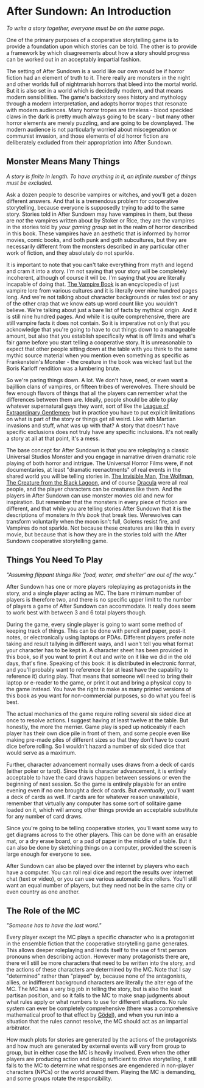 # After Sundown: An Introduction
_To write a story together, everyone must be on the same page._

One of the primary purposes of a cooperative storytelling game is to provide a foundation upon which stories can be told. The other is to provide a framework by which disagreements about how a story should progress can be worked out in an acceptably impartial fashion.

The setting of After Sundown is a world like our own would be if horror fiction had an element of truth to it. There really are monsters in the night and other worlds full of nightmarish horrors that bleed into the mortal world. But it is also set in a world which is decidedly modern, and that means modern sensibilities. The game's backstory sees history and mythology through a modern interpretation, and adopts horror tropes that resonate with modern audiences. Many horror tropes are timeless - blood speckled claws in the dark is pretty much always going to be scary - but many other horror elements are merely puzzling, and are going to be downplayed. The modern audience is not particularly worried about miscegenation or communist invasion, and those elements of old horror fiction are deliberately excluded from their appropriation into After Sundown.

## Monster Means Many Things
_A story is finite in length. To have anything in it, an infinite number of things must be excluded._

Ask a dozen people to describe vampires or witches, and you'll get a dozen different answers. And that is a tremendous problem for cooperative storytelling, because everyone is supposedly trying to add to the same story. Stories told in After Sundown may have vampires in them, but these are _not_ the vampires written about by Stoker or Rice, they are the vampires in the stories told by _your gaming group_ set in the realm of horror described in this book. These vampires have an aesthetic that is informed by horror movies, comic books, and both punk and goth subcultures, but they are necessarily different from the monsters described in any particular other work of fiction, and they absolutely do not sparkle.

It is important to note that you can't take everything from myth and legend and cram it into a story. I'm not saying that your story will be completely incoherent, although of course it will be. I'm saying that you are literally incapable of doing that. [The Vampire Book](https://www.goodreads.com/book/show/607090.The_Vampire_Book) is an encyclopedia of just vampire lore from various cultures and it is literally over nine hundred pages long. And we're not talking about character backgrounds or rules text or any of the other crap that we know eats up word count like you wouldn't believe. We're talking about just a bare list of facts by mythical origin. And it is still nine hundred pages. And while it is quite comprehensive, there are still vampire facts it does not contain. So it is imperative not only that you acknowledge that you're going to have to cut things down to a manageable amount, but also that you establish specifically what is off limits and what's fair game before you start telling a cooperative story. It is unreasonable to expect that other people sitting down at the table with you think to the same mythic source material when you mention even something as specific as Frankenstein's Monster - the creature in the book was wicked fast but the Boris Karloff rendition was a lumbering brute.

So we're paring things down. A lot. We don't have, need, or even want a bajillion clans of vampires, or fifteen tribes of werewolves. There should be few enough flavors of things that all the players can remember what the differences between them are. Ideally, people should be able to play whatever supernatural guys they want, sort of like the [League of Extraordinary Gentlemen](https://en.wikipedia.org/wiki/The_League_of_Extraordinary_Gentlemen); but in practice you have to put explicit limitations on what is part of the story or things get all weird. Like with Martian invasions and stuff, what was up with that? A story that doesn't have specific exclusions does not truly have any specific inclusions. It's not really a story at all at that point, it's a mess.

The base concept for After Sundown is that you are roleplaying a classic Universal Studios Monster and you engage in narrative driven dramatic role playing of both horror and intrigue. The Universal Horror Films were, if not documentaries, at least "dramatic reenactments" of real events in the shared world you will be telling stories in. [The Invisible Man](http://www.imdb.com/title/tt0024184/), [The Wolfman](http://www.imdb.com/title/tt0034398/), [The Creature from the Black Lagoon](http://www.imdb.com/title/tt0046876/), and of course [Dracula](http://www.imdb.com/title/tt0021814/) were all real people, and the player characters can be creatures like them. And the players in After Sundown can use monster movies old and new for inspiration. But remember that the monsters in every piece of fiction are different, and that while you are telling stories After Sundown that it is the descriptions of monsters _in this book_ that break ties. Werewolves can transform voluntarily when the moon isn't full, Golems resist fire, and Vampires do not sparkle. Not because these creatures are like this in every movie, but because that is how they are in the stories told with the After Sundown cooperative storytelling game.

## Things You Need To Play
_"Assuming flippant things like 'food, water, and shelter' are out of the way."_

After Sundown has one or more players roleplaying as protagonists in the story, and a single player acting as MC. The bare minimum number of players is therefore two, and there is no specific upper limit to the number of players a game of After Sundown can accommodate. It really does seem to work best with between 3 and 6 total players though.

During the game, every single player is going to want some method of keeping track of things. This can be done with pencil and paper, post-it notes, or electronically using laptops or PDAs. Different players prefer note taking and result tallying in different ways, and I won't tell you what format your character has to be kept in. A character sheet has been provided in this book, so if you want to print it out and write on it like we did in the old days, that's fine. Speaking of this book: it is distributed in electronic format, and you'll probably want to reference it (or at least have the capability to reference it) during play. That means that someone will need to bring their laptop or e-reader to the game, or print it out and bring a physical copy to the game instead. You have the right to make as many printed versions of this book as you want for non-commercial purposes, so do what you feel is best.

The actual mechanics of the game require rolling several six sided dice at once to resolve actions. I suggest having at least twelve at the table. But honestly, the more the merrier. Game play is sped up noticeably if each player has their own dice pile in front of them, and some people even like making pre-made piles of different sizes so that they don't have to count dice before rolling. So I wouldn't hazard a number of six sided dice that would serve as a maximum.

Further, character advancement normally uses draws from a deck of cards (either poker or tarot). Since this is character advancement, it is entirely acceptable to have the card draws happen between sessions or even the beginning of next session. So the game is entirely playable for an entire evening even if no one brought a deck of cards. But _eventually_, you'll want a deck of cards as well. If cards are for whatever reason unavailable, remember that virtually any computer has some sort of solitaire game loaded on it, which will among other things provide an acceptable substitute for any number of card draws.

Since you're going to be telling cooperative stories, you'll want some way to get diagrams across to the other players. This can be done with an erasable mat, or a dry erase board, or a pad of paper in the middle of a table. But it can also be done by sketching things on a computer, provided the screen is large enough for everyone to see.

After Sundown can also be played over the internet by players who each have a computer. You can roll real dice and report the results over internet chat (text or video), or you can use various automatic dice rollers. You'll still want an equal number of players, but they need not be in the same city or even country as one another.

## The Role of the MC
_"Someone has to have the last word."_

Every player except the MC plays a specific character who is a protagonist in the ensemble fiction that the cooperative storytelling game generates. This allows deeper roleplaying and lends itself to the use of first person pronouns when describing action. However many protagonists there are, there will still be more characters that need to be written into the story, and the actions of these characters are determined by the MC. Note that I say "determined" rather than "played" by, because none of the antagonists, allies, or indifferent background characters are literally the alter ego of the MC. The MC has a very big job in telling the story, but is also the least partisan position, and so it falls to the MC to make snap judgments about what rules apply or what numbers to use for different situations. No rule system can ever be completely comprehensive (there was a comprehensive mathematical proof to that effect by [Gödel](https://en.wikipedia.org/wiki/G%C3%B6del's_incompleteness_theorems)), and when you run into a situation that the rules cannot resolve, the MC should act as an impartial arbitrator.

How much plots for stories are generated by the actions of the protagonists and how much are generated by external events will vary from group to group, but in either case the MC is heavily involved. Even when the other players are producing action and dialog sufficient to drive storytelling, it still falls to the MC to determine what responses are engendered in non-player characters (NPCs) or the world around them. Playing the MC is demanding, and some groups rotate the responsibility.
